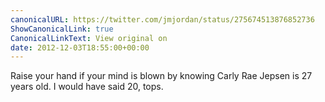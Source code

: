```yaml
---
canonicalURL: https://twitter.com/jmjordan/status/275674513876852736
ShowCanonicalLink: true
CanonicalLinkText: View original on
date: 2012-12-03T18:55:00+00:00
---
```

Raise your hand if your mind is blown by knowing Carly Rae Jepsen is 27 years old. I would have said 20, tops.